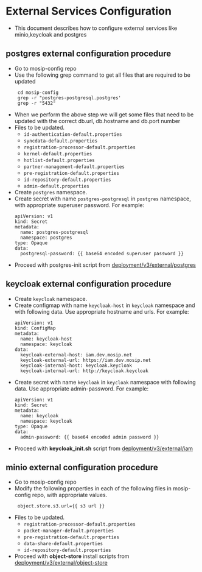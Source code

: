 #  External Services Configuration

* This document describes how to configure external services like minio,keycloak and postgres


## postgres external configuration procedure

* Go to mosip-config repo
* Use the following grep command to get all files that are required to be updated
  ```
   cd mosip-config
   grep -r "postgres-postgresql.postgres'
   grep -r "5432"
  ```
* When we perform the above step we will get some files that need to be updated with the correct db.url, db.hostname and db.port number
* Files to be updated.
    * `id-authentication-default.properties`
    * `syncdata-default.properties`
    * `registration-processor-default.properties`
    * `kernel-default.properties`
    * `hotlist-default.properties`
    * `partner-management-default.properties`
    * `pre-registration-default.properties`
    * `id-repository-default.properties`
    * `admin-default.properties`
* Create `postgres` namespace.
* Create secret with name `postgres-postgresql` in `postgres` namespace, with appropriate superuser password. For example:
  ```
  apiVersion: v1
  kind: Secret
  metadata:
    name: postgres-postgresql
    namespace: postgres
  type: Opaque
  data:
    postgresql-password: {{ base64 encoded superuser password }}
  ```
* Proceed with postgres-init script from [deployment/v3/external/postgres](../external/postgres)


## keycloak external configuration procedure

* Create `keycloak` namespace.
* Create configmap with name `keycloak-host` in `keycloak` namespace and with following data. Use appropriate hostname and urls. For example:
  ```
  apiVersion: v1
  kind: ConfigMap
  metadata:
    name: keycloak-host
    namespace: keycloak
  data:
    keycloak-external-host: iam.dev.mosip.net
    keycloak-external-url: https://iam.dev.mosip.net
    keycloak-internal-host: keycloak.keycloak
    keycloak-internal-url: http://keycloak.keycloak
  ```
* Create secret with name `keycloak` in `keycloak` namespace with following data. Use appropriate admin-password. For example:
  ```
  apiVersion: v1
  kind: Secret
  metadata:
    name: keycloak
    namespace: keycloak
  type: Opaque
  data:
    admin-password: {{ base64 encoded admin password }}
  ```
* Proceed with **keycloak_init.sh** script from [deployment/v3/external/iam](../external/iam)


## minio external configuration procedure

* Go to mosip-config repo
* Modify the following properties in each of the following files in mosip-config repo, with appropriate values.
  ```
   object.store.s3.url={{ s3 url }}
  ```
* Files to be updated.
    * `registration-processor-default.properties`
    * `packet-manager-default.properties`
    * `pre-registration-default.properties`
    * `data-share-default.properties`
    * `id-repository-default.properties`
* Proceed with **object-store** install scripts from [deployment/v3/external/object-store](../external/object-store)
